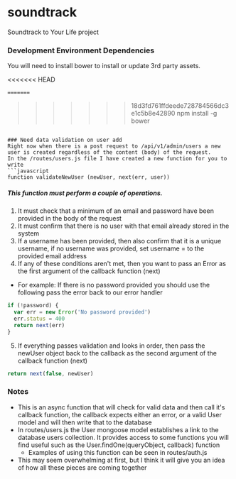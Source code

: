 # soundtrack
Soundtrack to Your Life project

### Development Environment Dependencies

You will need to install bower to install or update 3rd party assets.

<<<<<<< HEAD
```shell
=======
```
>>>>>>> 18d3fd761ffdeede728784566dc3e1c5b8e42890
npm install -g bower
```

### Need data validation on user add
Right now when there is a post request to /api/v1/admin/users a new user is created regardless of the content (body) of the request.
In the /routes/users.js file I have created a new function for you to write
```javascript
function validateNewUser (newUser, next(err, user))
```
##### This function must perform a couple of operations.
1.  It must check that a minimum of an email and password have been provided in the body of the request
2.  It must confirm that there is no user with that email already stored in the system
3.  If a username has been provided, then also confirm that it is a unique username, if no username was provided, set username = to the provided email address
4.  If any of these conditions aren't met, then you want to pass an Error as the first argument of the callback function (next)
  - For example: If there is no password provided you should use the following pass the error back to our error handler
```javascript
if (!password) {
  var err = new Error('No password provided')
  err.status = 400
  return next(err)
}
```
5.  If everything passes validation and looks in order, then pass the newUser object back to the callback as the second argument of the callback function (next)
```javascript
return next(false, newUser)
```

### Notes
- This is an async function that will check for valid data and then call it's callback function, the callback expects either an error, or a valid User model and will then write that to the database
- In routes/users.js the User mongoose model establishes a link to the database users collection.  It provides access to some functions you will find useful such as the User.findOne(queryObject, callback) function
  - Examples of using this function can be seen in routes/auth.js
- This may seem overwhelming at first, but I think it will give you an idea of how all these pieces are coming together
